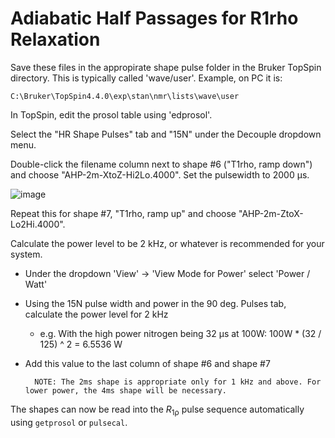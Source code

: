 # Adiabatic Half Passages for R1rho Relaxation

Save these files in the appropirate shape pulse folder in the Bruker TopSpin directory. This is typically called 'wave/user'. Example, on PC it is:

    C:\Bruker\TopSpin4.4.0\exp\stan\nmr\lists\wave\user

In TopSpin, edit the prosol table using 'edprosol'. 

Select the "HR Shape Pulses" tab and "15N" under the Decouple dropdown menu. 

Double-click the filename column next to shape #6 ("T1rho, ramp down") and choose "AHP-2m-XtoZ-Hi2Lo.4000". Set the pulsewidth to 2000 μs.

![image](https://github.com/user-attachments/assets/999b58fc-3f75-4bec-b233-ef04968fe285)

Repeat this for shape #7, "T1rho, ramp up" and choose "AHP-2m-ZtoX-Lo2Hi.4000". 

Calculate the power level to be 2 kHz, or whatever is recommended for your system.
- Under the dropdown 'View' -> 'View Mode for Power' select 'Power / Watt'
- Using the 15N pulse width and power in the 90 deg. Pulses tab, calculate the power level for 2 kHz
   - e.g. With the high power nitrogen being 32 μs at 100W: 100W * (32 / 125) ^ 2 = 6.5536 W
- Add this value to the last column of shape #6 and shape #7

        NOTE: The 2ms shape is appropriate only for 1 kHz and above. For lower power, the 4ms shape will be necessary.

The shapes can now be read into the *R*<sub>1ρ</sub> pulse sequence automatically using `getprosol` or `pulsecal`. 
